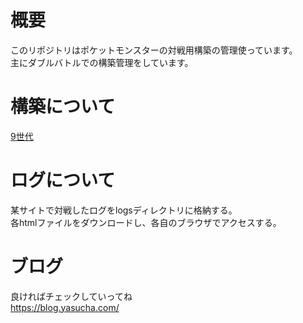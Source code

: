 # 概要
このリポジトリはポケットモンスターの対戦用構築の管理使っています。  
主にダブルバトルでの構築管理をしています。  

# 構築について
[9世代](./gen9/index.md)

# ログについて
某サイトで対戦したログをlogsディレクトリに格納する。  
各htmlファイルをダウンロードし、各自のブラウザでアクセスする。  

# ブログ 
良ければチェックしていってね  
https://blog.yasucha.com/

